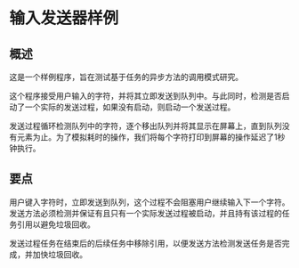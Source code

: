 ﻿输入发送器样例
===

## 概述
这是一个样例程序，旨在测试基于任务的异步方法的调用模式研究。

这个程序接受用户输入的字符，并将其立即发送到队列中。与此同时，检测是否启动了一个实际的发送过程，如果没有启动，则启动一个发送过程。

发送过程循环检测队列中的字符，逐个移出队列并将其显示在屏幕上，直到队列没有元素为止。为了模拟耗时的操作，我们将每个字符打印到屏幕的操作延迟了1秒钟执行。

## 要点
用户键入字符时，立即发送到队列，这个过程不会阻塞用户继续输入下一个字符。
发送方法必须检测并保证有且只有一个实际发送过程被启动，并且持有该过程的任务引用以避免垃圾回收。

发送过程任务在结束后的后续任务中移除引用，以便发送方法检测发送任务是否完成，并加快垃圾回收。

